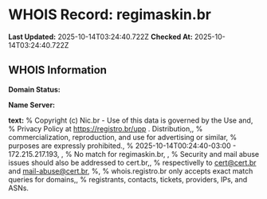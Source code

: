 # WHOIS Record: regimaskin.br

**Last Updated:** 2025-10-14T03:24:40.722Z
**Checked At:** 2025-10-14T03:24:40.722Z

## WHOIS Information

**Domain Status:** 

**Name Server:** 

**text:** % Copyright (c) Nic.br - Use of this data is governed by the Use and, % Privacy Policy at https://registro.br/upp . Distribution,, % commercialization, reproduction, and use for advertising or similar, % purposes are expressly prohibited., % 2025-10-14T00:24:40-03:00 - 172.215.217.193, , % No match for regimaskin.br, , % Security and mail abuse issues should also be addressed to cert.br,, % respectivelly to cert@cert.br and mail-abuse@cert.br, %, % whois.registro.br only accepts exact match queries for domains,, % registrants, contacts, tickets, providers, IPs, and ASNs.

